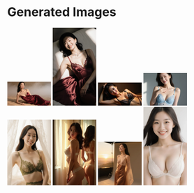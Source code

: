 # Generated Images



<img src="2025_09_14_01.webp" width="100"/> <img src="2025_09_14_02.webp" width="100"/> <img src="2025_09_14_03.webp" width="100"/> <img src="2025_09_14_04.webp" width="100"/> <img src="2025_09_14_05.webp" width="100"/> <img src="2025_09_14_06.webp" width="100"/> <img src="2025_09_14_07.webp" width="100"/> <img src="2025_09_14_08.webp" width="100"/>